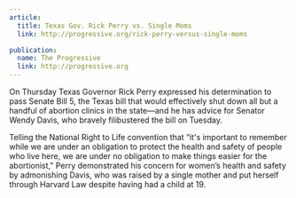 ```yaml
---
article:
  title: Texas Gov. Rick Perry vs. Single Moms
  link: http://progressive.org/rick-perry-versus-single-moms

publication:
  name: The Progressive
  link: http://progressive.org
---
```


On Thursday Texas Governor Rick Perry expressed his determination to pass Senate Bill 5, the Texas bill that would effectively shut down all but a handful of abortion clinics in the state––and he has advice for Senator Wendy Davis, who bravely filibustered the bill on Tuesday.

Telling the National Right to Life convention that “it's important to remember while we are under an obligation to protect the health and safety of people who live here, we are under no obligation to make things easier for the abortionist," Perry demonstrated his concern for women’s health and safety by admonishing Davis, who was raised by a single mother and put herself through Harvard Law despite having had a child at 19.

